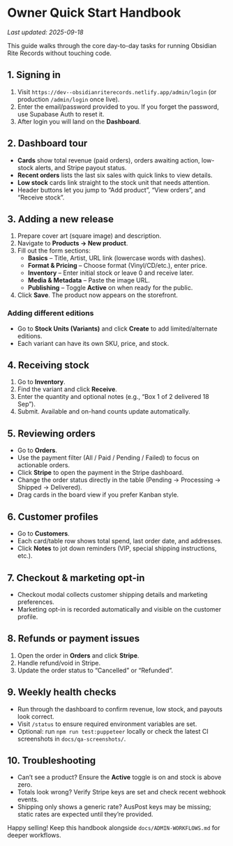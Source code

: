 # Owner Quick Start Handbook

_Last updated: 2025-09-18_

This guide walks through the core day-to-day tasks for running Obsidian Rite Records without touching code.

## 1. Signing in
1. Visit `https://dev--obsidianriterecords.netlify.app/admin/login` (or production `/admin/login` once live).
2. Enter the email/password provided to you. If you forget the password, use Supabase Auth to reset it.
3. After login you will land on the **Dashboard**.

## 2. Dashboard tour
- **Cards** show total revenue (paid orders), orders awaiting action, low-stock alerts, and Stripe payout status.
- **Recent orders** lists the last six sales with quick links to view details.
- **Low stock** cards link straight to the stock unit that needs attention.
- Header buttons let you jump to “Add product”, “View orders”, and “Receive stock”.

## 3. Adding a new release
1. Prepare cover art (square image) and description.
2. Navigate to **Products → New product**.
3. Fill out the form sections:
   - **Basics** – Title, Artist, URL link (lowercase words with dashes).
   - **Format & Pricing** – Choose format (Vinyl/CD/etc.), enter price.
   - **Inventory** – Enter initial stock or leave 0 and receive later.
   - **Media & Metadata** – Paste the image URL.
   - **Publishing** – Toggle **Active** on when ready for the public.
4. Click **Save**. The product now appears on the storefront.

### Adding different editions
- Go to **Stock Units (Variants)** and click **Create** to add limited/alternate editions.
- Each variant can have its own SKU, price, and stock.

## 4. Receiving stock
1. Go to **Inventory**.
2. Find the variant and click **Receive**.
3. Enter the quantity and optional notes (e.g., “Box 1 of 2 delivered 18 Sep”).
4. Submit. Available and on-hand counts update automatically.

## 5. Reviewing orders
- Go to **Orders**.
- Use the payment filter (All / Paid / Pending / Failed) to focus on actionable orders.
- Click **Stripe** to open the payment in the Stripe dashboard.
- Change the order status directly in the table (Pending → Processing → Shipped → Delivered).
- Drag cards in the board view if you prefer Kanban style.

## 6. Customer profiles
- Go to **Customers**.
- Each card/table row shows total spend, last order date, and addresses.
- Click **Notes** to jot down reminders (VIP, special shipping instructions, etc.).

## 7. Checkout & marketing opt-in
- Checkout modal collects customer shipping details and marketing preferences.
- Marketing opt-in is recorded automatically and visible on the customer profile.

## 8. Refunds or payment issues
1. Open the order in **Orders** and click **Stripe**.
2. Handle refund/void in Stripe.
3. Update the order status to “Cancelled” or “Refunded”.

## 9. Weekly health checks
- Run through the dashboard to confirm revenue, low stock, and payouts look correct.
- Visit `/status` to ensure required environment variables are set.
- Optional: run `npm run test:puppeteer` locally or check the latest CI screenshots in `docs/qa-screenshots/`.

## 10. Troubleshooting
- Can’t see a product? Ensure the **Active** toggle is on and stock is above zero.
- Totals look wrong? Verify Stripe keys are set and check recent webhook events.
- Shipping only shows a generic rate? AusPost keys may be missing; static rates are expected until they’re provided.

Happy selling! Keep this handbook alongside `docs/ADMIN-WORKFLOWS.md` for deeper workflows.
